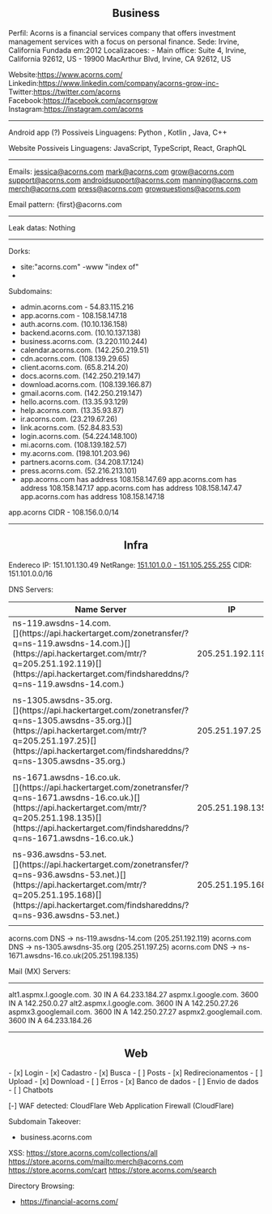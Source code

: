 <h2 align="center">Business</h2>
Perfil: Acorns is a financial services company that offers investment management services with a focus on personal finance.
Sede: Irvine, California
Fundada em:2012
Localizacoes:
- <span style='color:var(--mk-color-red)'>Main office</span>: Suite 4, Irvine, California 92612, US
- 19900 MacArthur Blvd, Irvine, CA 92612, US

Website:https://www.acorns.com/
Linkedin:https://www.linkedin.com/company/acorns-grow-inc-
Twitter:https://twitter.com/acorns
Facebook:https://facebook.com/acornsgrow
Instagram:https://instagram.com/acorns
<hr>
Android app (?)
Possiveis Linguagens: Python , Kotlin , Java, C++

Website
Possiveis Linguagens: JavaScript, TypeScript, React, GraphQL

<hr>

Emails:
jessica@acorns.com
mark@acorns.com
grow@acorns.com
support@acorns.com
androidsupport@acorns.com
manning@acorns.com
merch@acorns.com
press@acorns.com
growquestions@acorns.com

Email pattern:
{first}@acorns.com

<hr>

Leak datas: Nothing

<hr>

Dorks: 
- site:"acorns.com" -www "index of"
- 

Subdomains:

- admin.acorns.com - 54.83.115.216
- app.acorns.com - 108.158.147.18
- auth.acorns.com. (10.10.136.158)
- backend.acorns.com. (10.10.137.138)
- business.acorns.com. (3.220.110.244)
- calendar.acorns.com. (142.250.219.51)
- cdn.acorns.com. (108.139.29.65)
- client.acorns.com. (65.8.214.20)
- docs.acorns.com. (142.250.219.147)
- download.acorns.com. (108.139.166.87)
- gmail.acorns.com. (142.250.219.147)
- hello.acorns.com. (13.35.93.129)
- help.acorns.com. (13.35.93.87)
- ir.acorns.com. (23.219.67.26)
- link.acorns.com. (52.84.83.53)
- login.acorns.com. (54.224.148.100)
- mi.acorns.com. (108.139.182.57)
- my.acorns.com. (198.101.203.96)
- partners.acorns.com. (34.208.17.124)
- press.acorns.com. (52.216.213.101)
- app.acorns.com has address 108.158.147.69
app.acorns.com has address 108.158.147.17
app.acorns.com has address 108.158.147.47
app.acorns.com has address 108.158.147.18

app.acorns CIDR - 108.156.0.0/14

<hr>

<h2 align="center"> Infra </h2>

Endereco IP: 151.101.130.49
NetRange:  [151.101.0.0 - 151.105.255.255](https://apps.db.ripe.net/db-web-ui/lookup?source=ripe&key=151.101.0.0%20-%20151.105.255.255&type=inetnum) 
CIDR: 151.101.0.0/16 

DNS Servers:

| Name Server                                                                                                                                                                                                                                                                                                      | IP                  | Name                          |
| ---------------------------------------------------------------------------------------------------------------------------------------------------------------------------------------------------------------------------------------------------------------------------------------------------------------- | ------------------- | ----------------------------- |
| ns-119.awsdns-14.com.  <br>[](https://api.hackertarget.com/httpheaders/?q=ns-119.awsdns-14.com.)[](https://api.hackertarget.com/zonetransfer/?q=ns-119.awsdns-14.com.)[](https://api.hackertarget.com/mtr/?q=205.251.192.119)[](https://api.hackertarget.com/findshareddns/?q=ns-119.awsdns-14.com.)             | 205.251.192.119     | AMAZON-02  United States      |
|                                                                                                                                                                                                                                                                                                                  |                     |                               |
| ns-1305.awsdns-35.org.  <br>[](https://api.hackertarget.com/httpheaders/?q=ns-1305.awsdns-35.org.)[](https://api.hackertarget.com/zonetransfer/?q=ns-1305.awsdns-35.org.)[](https://api.hackertarget.com/mtr/?q=205.251.197.25)[](https://api.hackertarget.com/findshareddns/?q=ns-1305.awsdns-35.org.)          | 205.251.197.25      | United States AMAZON-02  <br> |
|                                                                                                                                                                                                                                                                                                                  |                     |                               |
| ns-1671.awsdns-16.co.uk.  <br>[](https://api.hackertarget.com/httpheaders/?q=ns-1671.awsdns-16.co.uk.)[](https://api.hackertarget.com/zonetransfer/?q=ns-1671.awsdns-16.co.uk.)[](https://api.hackertarget.com/mtr/?q=205.251.198.135)[](https://api.hackertarget.com/findshareddns/?q=ns-1671.awsdns-16.co.uk.) | 205.251.198.135     | AMAZON-02  <br>United States  |
|                                                                                                                                                                                                                                                                                                                  |                     |                               |
| ns-936.awsdns-53.net.  <br>[](https://api.hackertarget.com/httpheaders/?q=ns-936.awsdns-53.net.)[](https://api.hackertarget.com/zonetransfer/?q=ns-936.awsdns-53.net.)[](https://api.hackertarget.com/mtr/?q=205.251.195.168)[](https://api.hackertarget.com/findshareddns/?q=ns-936.awsdns-53.net.)             | 205.251.195.168<br> | AMAZON-02  <br>United States  |
|                                                                                                                                                                                                                                                                                                                  |                     |                               |

acorns.com DNS -> ns-119.awsdns-14.com (205.251.192.119)
acorns.com DNS -> ns-1305.awsdns-35.org (205.251.197.25)
acorns.com DNS -> ns-1671.awsdns-16.co.uk(205.251.198.135)

Mail (MX) Servers:
___________________

alt1.aspmx.l.google.com.                 30       IN    A        64.233.184.27
aspmx.l.google.com.                      3600     IN    A        142.250.0.27
alt2.aspmx.l.google.com.                 3600     IN    A        142.250.27.26
aspmx3.googlemail.com.                   3600     IN    A        142.250.27.27
aspmx2.googlemail.com.                   3600     IN    A        64.233.184.26

<hr>
<h2 align="center"> Web</h2>
- [x] Login
- [x] Cadastro
- [x] Busca
- [ ] Posts
- [x] Redirecionamentos
- [ ] Upload
- [x] Download
- [ ] Erros
- [x] Banco de dados
- [ ] Envio de dados
- [ ] Chatbots


[-] WAF detected: CloudFlare Web Application Firewall (CloudFlare)

Subdomain Takeover:
- business.acorns.com

XSS:
https://store.acorns.com/collections/all 
https://store.acorns.com/mailto:merch@acorns.com 
https://store.acorns.com/cart 
https://store.acorns.com/search 

Directory Browsing:
- https://financial-acorns.com/ 
